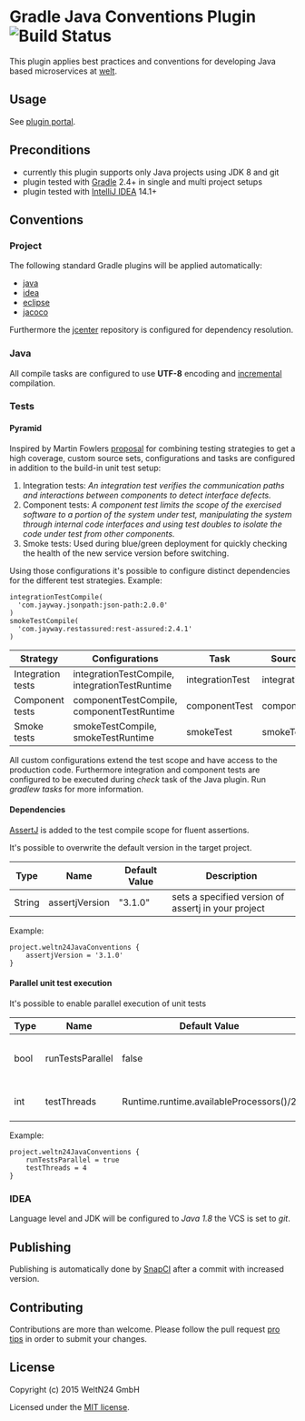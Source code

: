 Gradle Java Conventions Plugin ![Build Status](https://snap-ci.com/WeltN24/gradle-java-conventions-plugin/branch/master/build_image)
==============================

This plugin applies best practices and conventions for developing Java based microservices at [welt](https://github.com/WeltN24).

## Usage

See [plugin portal](https://plugins.gradle.org/plugin/de.weltn24.java-conventions).

## Preconditions
- currently this plugin supports only Java projects using JDK 8 and git
- plugin tested with [Gradle](http://gradle.org/) 2.4+ in single and multi project setups
- plugin tested with [IntelliJ IDEA](https://www.jetbrains.com/idea/) 14.1+

## Conventions

### Project

The following standard Gradle plugins will be applied automatically:

+ [java](https://docs.gradle.org/current/userguide/java_plugin.html)
+ [idea](https://docs.gradle.org/current/userguide/idea_plugin.html)
+ [eclipse](https://docs.gradle.org/current/userguide/eclipse_plugin.html)
+ [jacoco](https://docs.gradle.org/current/userguide/jacoco_plugin.html)

Furthermore  the [jcenter](https://bintray.com/bintray/jcenter) repository is configured for dependency resolution.

### Java 

All compile tasks are configured to use **UTF-8** encoding and [incremental](https://docs.gradle.org/current/userguide/java_plugin.html) compilation.
    
### Tests

#### Pyramid

Inspired by Martin Fowlers [proposal](http://martinfowler.com/articles/microservice-testing/) for combining testing strategies to get a high coverage, custom source sets, configurations and tasks are configured in addition to the build-in unit test setup:

1. Integration tests: *An integration test verifies the communication paths and interactions between components to detect interface defects.*
2. Component tests: *A component test limits the scope of the exercised software to a portion of the system under test, manipulating the system through internal code interfaces and using test doubles to isolate the code under test from other components.*
3. Smoke tests: Used during blue/green deployment for quickly checking the health of the new service version before switching.

Using those configurations it's possible to configure distinct dependencies for the different test strategies. Example:
    
    integrationTestCompile(
      'com.jayway.jsonpath:json-path:2.0.0'
    )
    smokeTestCompile(
      'com.jayway.restassured:rest-assured:2.4.1'
    )

| Strategy | Configurations | Task | Source Set |
| ---- | ---- | ------------- | ------------- |
|Integration tests| integrationTestCompile, integrationTestRuntime| integrationTest| integrationTest |
|Component tests| componentTestCompile, componentTestRuntime| componentTest| componentTest |
|Smoke tests| smokeTestCompile, smokeTestRuntime| smokeTest| smokeTest |

All custom configurations extend the test scope and have access to the production code. Furthermore integration and component tests are configured to be executed during *check* task of the Java plugin. Run *gradlew tasks* for more information.

#### Dependencies

[AssertJ](http://joel-costigliola.github.io/assertj/assertj-core-quick-start.html) is added to the test compile scope for fluent assertions.

It's possible to overwrite the default version in the target project.

| Type | Name | Default Value | Description |
| ---- | ---- | ------------- | ----------- |
|String| assertjVersion| "3.1.0"| sets a specified version of assertj in your project |

Example:

    project.weltn24JavaConventions {
        assertjVersion = '3.1.0'
    }

#### Parallel unit test execution

It's possible to enable parallel execution of unit tests    

| Type | Name | Default Value | Description |
| ---- | ---- | ------------- | ----------- |
|bool| runTestsParallel| false| On/Off switch for parallel unit testing |
|int| testThreads | Runtime.runtime.availableProcessors()/2 | number of workers for test runs |

Example:

    project.weltn24JavaConventions {
        runTestsParallel = true
        testThreads = 4
    }

### IDEA

Language level and JDK will be configured to *Java 1.8* the VCS is set to *git*.

## Publishing

Publishing is automatically done by [SnapCI](https://snap-ci.com/WeltN24/gradle-java-conventions-plugin/branch/master) after a commit with increased version.

## Contributing

Contributions are more than welcome. Please follow the pull request [pro tips](https://guides.github.com/activities/contributing-to-open-source/#contributing) in order to submit your changes.

## License 

Copyright (c) 2015 WeltN24 GmbH

Licensed under the [MIT license](https://tldrlegal.com/license/mit-license).
